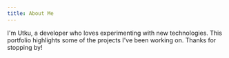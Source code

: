 ```yaml
---
title: About Me
---
```


I'm Utku, a developer who loves experimenting with new technologies. This
portfolio highlights some of the projects I've been working on. Thanks for
stopping by!
